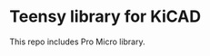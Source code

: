 Teensy library for KiCAD
=======================================

This repo includes Pro Micro library.
